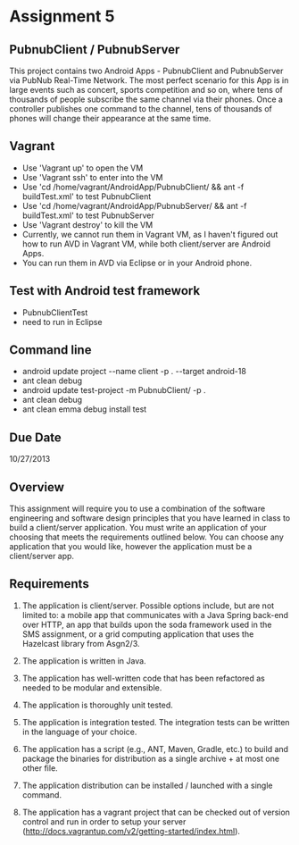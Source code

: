 Assignment 5
============

PubnubClient / PubnubServer
----------------------------
This project contains two Android Apps - PubnubClient and PubnubServer via PubNub Real-Time Network.
The most perfect scenario for this App is in large events such as concert, sports competition and so on, 
where tens of thousands of people subscribe the same channel via their phones. Once a controller publishes 
one command to the channel, tens of thousands of phones will change their appearance at the same time.


Vagrant
---------
- Use 'Vagrant up' to open the VM
- Use 'Vagrant ssh' to enter into the VM
- Use 'cd /home/vagrant/AndroidApp/PubnubClient/ && ant -f buildTest.xml' to test PubnubClient
- Use 'cd /home/vagrant/AndroidApp/PubnubServer/ && ant -f buildTest.xml' to test PubnubServer
- Use 'Vagrant destroy' to kill the VM
- Currently, we cannot run them in Vagrant VM, as I haven't figured out how to run AVD in Vagrant VM, while both client/server are Android Apps.
- You can run them in AVD via Eclipse or in your Android phone.


Test with Android test framework
-------------------------
- PubnubClientTest
- need to run in Eclipse

Command line 
-------------
- android update project --name client -p . --target android-18
- ant clean debug
- android update test-project -m PubnubClient/ -p . 
- ant clean debug
- ant clean emma debug install test

Due Date
--------
10/27/2013

Overview
--------

This assignment will require you to use a combination of the software engineering
and software design principles that you have learned in class to build a client/server
application. You must write an application of your choosing that meets the requirements
outlined below. You can choose any application that you would like, however the application
must be a client/server app.

Requirements
------------
1. The application is client/server. Possible options include, but are not limited to: a mobile app that communicates
with a Java Spring back-end over HTTP, an app that builds upon the soda framework used in the
SMS assignment, or a grid computing application that uses the Hazelcast library from Asgn2/3.

2. The application is written in Java.

3. The application has well-written code that has been refactored as needed to be modular and extensible.

4. The application is thoroughly unit tested.

5. The application is integration tested. The integration tests can be written in the language of your choice.

6. The application has a script (e.g., ANT, Maven, Gradle, etc.) to build and package the binaries for 
distribution as a single archive + at most one other file.

7. The application distribution can be installed / launched with a single command.

8. The application has a vagrant project that can be checked out of version control and run in order to
setup your server (http://docs.vagrantup.com/v2/getting-started/index.html).



 
